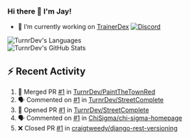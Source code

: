 ### Hi there 👋 I'm Jay!

- 🔭 I’m currently working on [TrainerDex](https://www.github.com/TrainerDex) [![Discord](https://discordapp.com/api/v6/guilds/364313717720219651/widget.png?style=shield)](http://discord.trainerdex.co.uk/)

![TurnrDev's Languages](https://github-readme-stats.vercel.app/api/top-langs/?username=TurnrDev&layout=compact&hide_border=true&title_color=1fa6aa&text_color=233247)
<br>
![TurnrDev's GitHub Stats](https://github-readme-stats.vercel.app/api?username=TurnrDev&show_icons=true&hide_border=true&count_private=true&include_all_commits=true&icon_color=1fa6aa&title_color=1fa6aa&text_color=233247)
<br>

## :zap: Recent Activity

<!--START_SECTION:activity-->
1. 🎉 Merged PR [#1](https://github.com/TurnrDev/PaintTheTownRed/pull/1) in [TurnrDev/PaintTheTownRed](https://github.com/TurnrDev/PaintTheTownRed)
2. 🗣 Commented on [#1](https://github.com/TurnrDev/StreetComplete/issues/1) in [TurnrDev/StreetComplete](https://github.com/TurnrDev/StreetComplete)
3. 💪 Opened PR [#1](https://github.com/TurnrDev/StreetComplete/pull/1) in [TurnrDev/StreetComplete](https://github.com/TurnrDev/StreetComplete)
4. 🗣 Commented on [#1](https://github.com/ChiSigma/chi-sigma-homepage/issues/1) in [ChiSigma/chi-sigma-homepage](https://github.com/ChiSigma/chi-sigma-homepage)
5. ❌ Closed PR [#1](https://github.com/craigtweedy/django-rest-versioning/pull/1) in [craigtweedy/django-rest-versioning](https://github.com/craigtweedy/django-rest-versioning)
<!--END_SECTION:activity-->
